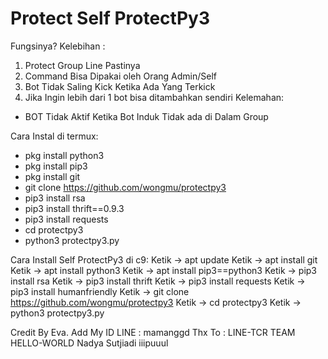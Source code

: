 # Protect Self ProtectPy3
Fungsinya? 
Kelebihan : 
1. Protect Group Line Pastinya 
2. Command Bisa Dipakai oleh Orang Admin/Self 
3. Bot Tidak Saling Kick Ketika Ada Yang Terkick 
4. Jika Ingin lebih dari 1 bot bisa ditambahkan sendiri 
Kelemahan: 
- BOT Tidak Aktif Ketika Bot Induk Tidak ada di Dalam Group 

Cara Instal di termux: 
- pkg install python3 
- pkg install pip3 
- pkg install git 
- git clone https://github.com/wongmu/protectpy3 
- pip3 install rsa 
- pip3 install thrift==0.9.3 
- pip3 install requests 
- cd protectpy3
- python3 protectpy3.py


Cara Install Self ProtectPy3 di c9: 
Ketik -> apt update 
Ketik -> apt install git 
Ketik -> apt install python3 
Ketik -> apt install pip3==python3 
Ketik -> pip3 install rsa 
Ketik -> pip3 install thrift 
Ketik -> pip3 install requests 
Ketik -> pip3 install humanfriendly 
Ketik -> git clone https://github.com/wongmu/protectpy3 
Ketik -> cd protectpy3 
Ketik -> python3 protectpy3.py 

Credit By Eva. 
Add My ID LINE : mamanggd 
Thx To : 
LINE-TCR TEAM 
HELLO-WORLD 
Nadya Sutjiadi
iiipuuul
